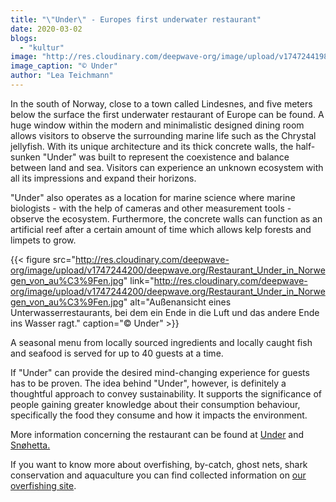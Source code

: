 ```yaml
---
title: "\"Under\" - Europes first underwater restaurant"
date: 2020-03-02
blogs: 
  - "kultur"
image: "http://res.cloudinary.com/deepwave-org/image/upload/v1747244198/deepwave.org/Restaurant_Under_in_Norwegen_von_innen.jpg"
image_caption: "© Under"
author: "Lea Teichmann"
---
```


In the south of Norway, close to a town called Lindesnes, and five meters below the surface the first underwater restaurant of Europe can be found. A huge window within the modern and minimalistic designed dining room allows visitors to observe the surrounding marine life such as the Chrystal jellyfish. With its unique architecture and its thick concrete walls, the half-sunken "Under" was built to represent the coexistence and balance between land and sea. Visitors can experience an unknown ecosystem with all its impressions and expand their horizons.

"Under" also operates as a location for marine science where marine biologists - with the help of cameras and other measurement tools - observe the ecosystem. Furthermore, the concrete walls can function as an artificial reef after a certain amount of time which allows kelp forests and limpets to grow.

{{< figure src="http://res.cloudinary.com/deepwave-org/image/upload/v1747244200/deepwave.org/Restaurant_Under_in_Norwegen_von_au%C3%9Fen.jpg" link="http://res.cloudinary.com/deepwave-org/image/upload/v1747244200/deepwave.org/Restaurant_Under_in_Norwegen_von_au%C3%9Fen.jpg" alt="Außenansicht eines Unterwasserrestaurants, bei dem ein Ende in die Luft und das andere Ende ins Wasser ragt." caption="© Under" >}}

A seasonal menu from locally sourced ingredients and locally caught fish and seafood is served for up to 40 guests at a time. 

If "Under" can provide the desired mind-changing experience for guests has to be proven. The idea behind "Under", however, is definitely a thoughtful approach to convey sustainability. It supports the significance of people gaining greater knowledge about their consumption behaviour, specifically the food they consume and how it impacts the environment.

More information concerning the restaurant can be found at [Under](https://under.no/) and [Snøhetta.](https://snohetta.com/project/428-under-europes-first-underwater-restaurant)

If you want to know more about overfishing, by-catch, ghost nets, shark conservation and aquaculture you can find collected information on [our overfishing site](https://www.deepwave.org/die-ozeane/überfischung/).
